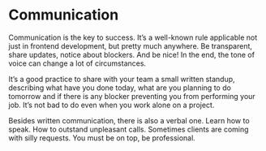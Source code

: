 # Communication

Communication is the key to success. It’s a well-known rule applicable not just in frontend development, but pretty much anywhere. Be transparent, share updates, notice about blockers. And be nice! In the end, the tone of voice can change a lot of circumstances.

It’s a good practice to share with your team a small written standup, describing what have you done today, what are you planning to do tomorrow and if there is any blocker preventing you from performing your job. It’s not bad to do even when you work alone on a project.

Besides written communication, there is also a verbal one. Learn how to speak. How to outstand unpleasant calls. Sometimes clients are coming with silly requests. You must be on top, be professional.

